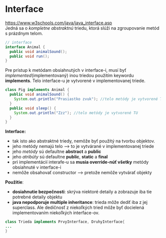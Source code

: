 # Interface
https://www.w3schools.com/java/java_interface.asp <br>
Jedná sa o *kompletne abstraktnú* triedu, ktorá slúži na zgroupovanie metód s prázdnym telom. 
```java
// interface
interface Animal {
  public void animalSound(); 
  public void run(); 
}
```
Pre prístup k metódam obsiahnutých v interface-i, musí byť *implemented*(implementovaný) inou triedou
použitím keywordu **implements**. Telo interface-u je vytvorené v implementovanej triede.
```java
class Pig implements Animal {
  public void animalSound() {
    System.out.println("Prasiastko zvuk"); //telo metódy je vytvorené TU
  }
  public void sleep() {
    System.out.println("Zzz"); //telo metódy je vytvorené TU
  }
}
```
**Interface:**
- tak isto ako abstraktné triedy, nemôže byť použitý na tvorbu objektov.
- jeho metódy nemajú telo --> to je vytvárané v implementovanej triede
- jeho *metódy* sú defaultne **abstract** a **public**
- jeho *atribúty* sú defaultne **public**, **static** a **final**
- pri implementácií interafe-u sa **musia override-núť všetky** metódy obsiahnuté v interface-i
- nemôže obsahovať constructor --> pretože nemôže vytvárať objekty

**Použitie**:
- **dosiahnutie bezpečnosti**: skrýva niektoré detaily a zobrazuje iba tie potrebné detaily objektu
- **java nepodporuje multiple inheritance**: trieda môže dediť iba z jej superclass. Ale dedičnosť 
z niekoľkých tried môže byť docielená implementovaním niekoľkých interface-ov.
```java
class Trieda implements PrvyInterface, DruhyInterface{
...
}
```
